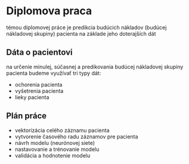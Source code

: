 # Diplomova praca

témou diplomovej práce je predikcia budúcich nákladov (budúcej nákladovej skupiny) pacienta na základe jeho doterajších dát

## Dáta o pacientovi

na určenie minulej, súčasnej a predikovania budúcej nákladovej skupiny pacienta budeme využívať tri typy dát:

- ochorenia pacienta
- vyšetrenia pacienta
- lieky pacienta

## Plán práce

- vektorizácia celého záznamu pacienta
- vytvorenie časového radu záznamov pre pacienta
- návrh modelu (neurónovej siete)
- nastavovanie a trénovanie modelu
- validácia a hodnotenie modelu